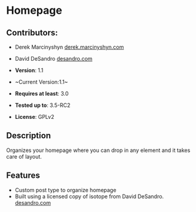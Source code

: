 # Homepage

## Contributors:

* Derek Marcinyshyn [derek.marcinyshyn.com](http://derek.marcinyshyn.com)
* David DeSandro [desandro.com](http://desandro.com)

* **Version**: 1.1
* ~Current Version:1.1~
* **Requires at least**: 3.0
* **Tested up to**: 3.5-RC2
* **License**: GPLv2

## Description

Organizes your homepage where you can drop in any element and it takes care of layout.

## Features

* Custom post type to organize homepage
* Built using a licensed copy of isotope from David DeSandro. [desandro.com](http://desandro.com)